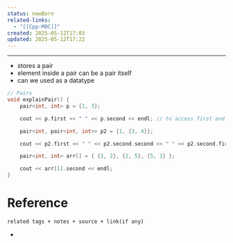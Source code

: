 ```yaml
---
status: newBorn
related-links:
  - "[[Cpp-MOC]]"
created: 2025-05-12T17:03
updated: 2025-05-12T17:22
---
```

---

- stores a pair
- element inside a pair can be a pair itself
- can we used as a datatype

```cpp
// Pairs
void explainPair() {
    pair<int, int> p = {1, 3};

    cout << p.first << " " << p.second << endl; // to access first and second elements

    pair<int, pair<int, int>> p2 = {1, {3, 4}};

    cout << p2.first << " " << p2.second.second << " " << p2.second.first << endl;

    pair<int, int> arr[] = { {1, 2}, {2, 5}, {5, 1} };

    cout << arr[1].second << endl;
}

```



# Reference
`related tags + notes + source + link(if any)`
 

- 